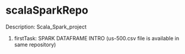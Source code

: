 # scalaSparkRepo
Description: Scala_Spark_project

1.  firstTask:  SPARK DATAFRAME INTRO (us-500.csv file is available in same repository)
